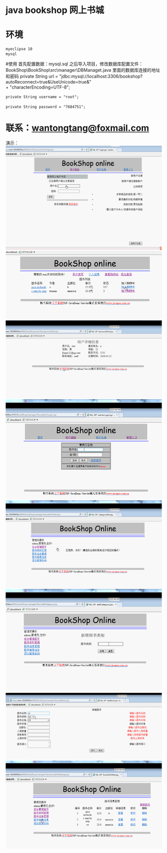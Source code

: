 # java bookshop 网上书城
# 环境
	myeclipse 10
	mysql

#使用
	首先配置数据：mysql.sql
	之后导入项目，修改数据库配置文件：BookShop\BookShop\src\manager\DBManaget.java 里面的数据库连接的地址和密码
	private String url = "jdbc:mysql://localhost:3306/bookshop?autoReconnect=true&UseUnicode=true&"  
			+ "characterEncoding=UTF-8";

	private String username = "root";

	private String password = "7684751";
# 联系：wantongtang@foxmail.com
演示：
![Alt text](./showimage/1.png)
![Alt text](./showimage/2.png)
![Alt text](./showimage/3.png)
![Alt text](./showimage/4.png)
![Alt text](./showimage/5.png)
![Alt text](./showimage/6.png)
![Alt text](./showimage/7.png)
![Alt text](./showimage/8.png)
